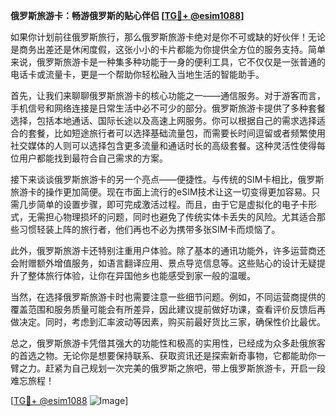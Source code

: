 **俄罗斯旅游卡：畅游俄罗斯的贴心伴侣 [[TG💪+ @esim1088](https://t.me/s/esim1088)]**

如果你计划前往俄罗斯旅行，那么俄罗斯旅游卡绝对是你不可或缺的好伙伴！无论是商务出差还是休闲度假，这张小小的卡片都能为你提供全方位的服务支持。简单来说，俄罗斯旅游卡是一种集多种功能于一身的便利工具，它不仅仅是一张普通的电话卡或流量卡，更是一个帮助你轻松融入当地生活的智能助手。

首先，让我们来聊聊俄罗斯旅游卡的核心功能之一——通信服务。对于游客而言，手机信号和网络连接是日常生活中必不可少的部分。俄罗斯旅游卡提供了多种套餐选择，包括本地通话、国际长途以及高速上网服务。你可以根据自己的需求选择适合的套餐，比如短途旅行者可以选择基础流量包，而需要长时间逗留或者频繁使用社交媒体的人则可以选择包含更多流量和通话时长的高级套餐。这种灵活性使得每位用户都能找到最符合自己需求的方案。

接下来谈谈俄罗斯旅游卡的另一个亮点——便捷性。与传统的SIM卡相比，俄罗斯旅游卡的操作更加简便。现在市面上流行的eSIM技术让这一切变得更加容易。只需几步简单的设置步骤，即可完成激活过程。而且，由于它是虚拟化的电子卡形式，无需担心物理损坏的问题，同时也避免了传统实体卡丢失的风险。尤其适合那些习惯轻装上阵的旅行者，他们再也不必为携带多张SIM卡而烦恼了。

此外，俄罗斯旅游卡还特别注重用户体验。除了基本的通讯功能外，许多运营商还会附赠额外增值服务，如语言翻译应用、景点导览信息等。这些贴心的设计无疑提升了整体旅行体验，让你在异国他乡也能感受到家一般的温暖。

当然，在选择俄罗斯旅游卡时也需要注意一些细节问题。例如，不同运营商提供的覆盖范围和服务质量可能会有所差异，因此建议提前做好功课，查看评价反馈后再做决定。同时，考虑到汇率波动等因素，购买前最好货比三家，确保性价比最优。

总之，俄罗斯旅游卡凭借其强大的功能性和极高的实用性，已经成为众多赴俄旅客的首选之物。无论你是想要保持联系、获取资讯还是探索新奇事物，它都能助你一臂之力。赶紧为自己规划一次完美的俄罗斯之旅吧，带上俄罗斯旅游卡，开启一段难忘旅程！

[[TG💪+ @esim1088](https://t.me/s/esim1088) ![Image](https://i.postimg.cc/4NQfJmqS/Snipaste-2025-05-13-00-14-12.png)]